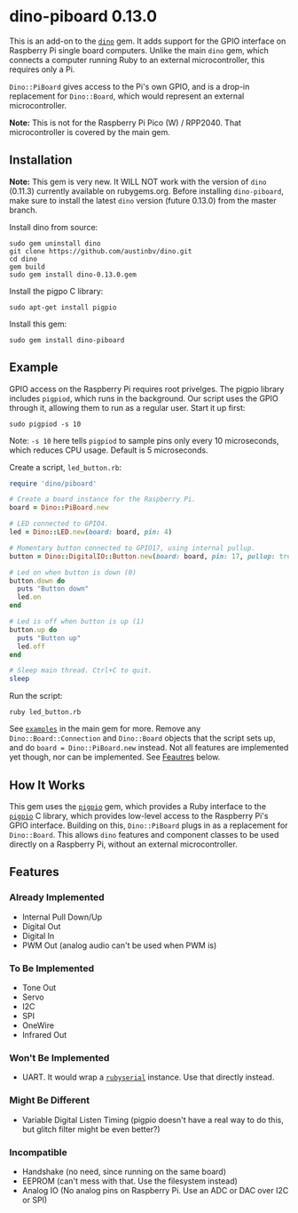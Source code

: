 # dino-piboard 0.13.0

This is an add-on to the [`dino`](https://github.com/austinbv/dino) gem. It adds support for the GPIO interface on Raspberry Pi single board computers. Unlike the main `dino` gem, which connects a computer running Ruby to an external microcontroller, this requires only a Pi.

`Dino::PiBoard` gives access to the Pi's own GPIO, and is a drop-in replacement for `Dino::Board`, which would represent an external microcontroller.

**Note:** This is not for the Raspberry Pi Pico (W) / RPP2040. That microcontroller is covered by the main gem.

## Installation
**Note:** This gem is very new. It WILL NOT work with the version of `dino` (0.11.3) currently available on rubygems.org. Before installing `dino-piboard`, make sure to install the latest `dino` version (future 0.13.0) from the master branch.

Install dino from source:
```shell
sudo gem uninstall dino
git clone https://github.com/austinbv/dino.git
cd dino
gem build
sudo gem install dino-0.13.0.gem
```

Install the pigpo C library:
```shell
sudo apt-get install pigpio
```

Install this gem:
```shell
sudo gem install dino-piboard
```

## Example
GPIO access on the Raspberry Pi requires root privelges. The pigpio library includes `pigpiod`, which runs in the background. Our script uses the GPIO through it, allowing them to run as a regular user. Start it up first:
```shell
sudo pigpiod -s 10
```
Note: `-s 10` here tells `pigpiod` to sample pins only every 10 microseconds, which reduces CPU usage. Default is 5 microseconds.


Create a script, `led_button.rb`:
```ruby
require 'dino/piboard'

# Create a board instance for the Raspberry Pi.
board = Dino::PiBoard.new

# LED connected to GPIO4.
led = Dino::LED.new(board: board, pin: 4)

# Momentary button connected to GPIO17, using internal pullup.
button = Dino::DigitalIO::Button.new(board: board, pin: 17, pullup: true)

# Led on when button is down (0)
button.down do
  puts "Button down"
  led.on
end

# Led is off when button is up (1)
button.up do
  puts "Button up"
  led.off
end

# Sleep main thread. Ctrl+C to quit.
sleep
```

Run the script:
```shell
ruby led_button.rb
```

See [`examples`](https://github.com/austinbv/dino/tree/master/examples) in the main gem for more. Remove any `Dino::Board::Connection` and `Dino::Board` objects that the script sets up, and do `board = Dino::PiBoard.new` instead. Not all features are implemented yet though, nor can be implemented. See [Feautres](#features) below.

## How It Works

This gem uses the [`pigpio`](https://github.com/nak1114/ruby-extension-pigpio) gem, which provides a Ruby interface to the [`pigpio`](https://github.com/joan2937/pigpio) C library, which provides low-level access to the Raspberry Pi's GPIO interface. Building on this, `Dino::PiBoard` plugs in as a replacement for `Dino::Board`. This allows `dino` features and component classes to be used directly on a Raspberry Pi, without an external microcontroller.

## Features

### Already Implemented
  - Internal Pull Down/Up
  - Digital Out
  - Digital In
  - PWM Out (analog audio can't be used when PWM is)

### To Be Implemented
  - Tone Out
  - Servo
  - I2C
  - SPI
  - OneWire
  - Infrared Out

### Won't Be Implemented
  - UART. It would wrap a [`rubyserial`](https://github.com/hybridgroup/rubyserial) instance. Use that directly instead.

### Might Be Different
  - Variable Digital Listen Timing (pigpio doesn't have a real way to do this, but glitch filter might be even better?)

### Incompatible
  - Handshake (no need, since running on the same board)
  - EEPROM (can't mess with that. Use the filesystem instead)
  - Analog IO (No analog pins on Raspberry Pi. Use an ADC or DAC over I2C or SPI)
